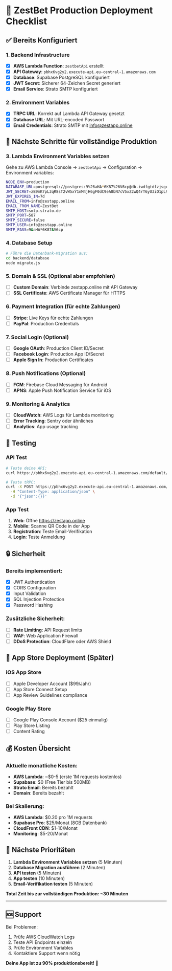 # 🚀 ZestBet Production Deployment Checklist

## ✅ Bereits Konfiguriert

### 1. Backend Infrastructure
- [x] **AWS Lambda Function**: `zestbetApi` erstellt
- [x] **API Gateway**: `pbhx6vg2y2.execute-api.eu-central-1.amazonaws.com`
- [x] **Database**: Supabase PostgreSQL konfiguriert
- [x] **JWT Secret**: Sicherer 64-Zeichen Secret generiert
- [x] **Email Service**: Strato SMTP konfiguriert

### 2. Environment Variables
- [x] **TRPC URL**: Korrekt auf Lambda API Gateway gesetzt
- [x] **Database URL**: Mit URL-encoded Passwort
- [x] **Email Credentials**: Strato SMTP mit info@zestapp.online

## 🔧 Nächste Schritte für vollständige Produktion

### 3. Lambda Environment Variables setzen
Gehe zu AWS Lambda Console → `zestbetApi` → Configuration → Environment variables:

```bash
NODE_ENV=production
DATABASE_URL=postgresql://postgres:9%26aHA*6K87%26V6cp@db.iwdfgtdfzjsgcnttkaob.supabase.co:5432/postgres
JWT_SECRET=zB9mK7pL3qR8sT2vW5xY1nM4jH6gF0dC9eA8bN7cV5xZ2wQ4rT6yU3iO1pL9mK8s
JWT_EXPIRES_IN=7d
EMAIL_FROM=info@zestapp.online
EMAIL_FROM_NAME=ZestBet
SMTP_HOST=smtp.strato.de
SMTP_PORT=587
SMTP_SECURE=false
SMTP_USER=info@zestapp.online
SMTP_PASS=9&aHA*6K87&V6cp
```

### 4. Database Setup
```bash
# Führe die Datenbank-Migration aus:
cd backend/database
node migrate.js
```

### 5. Domain & SSL (Optional aber empfohlen)
- [ ] **Custom Domain**: Verbinde zestapp.online mit API Gateway
- [ ] **SSL Certificate**: AWS Certificate Manager für HTTPS

### 6. Payment Integration (für echte Zahlungen)
- [ ] **Stripe**: Live Keys für echte Zahlungen
- [ ] **PayPal**: Production Credentials

### 7. Social Login (Optional)
- [ ] **Google OAuth**: Production Client ID/Secret
- [ ] **Facebook Login**: Production App ID/Secret
- [ ] **Apple Sign In**: Production Certificates

### 8. Push Notifications (Optional)
- [ ] **FCM**: Firebase Cloud Messaging für Android
- [ ] **APNS**: Apple Push Notification Service für iOS

### 9. Monitoring & Analytics
- [ ] **CloudWatch**: AWS Logs für Lambda monitoring
- [ ] **Error Tracking**: Sentry oder ähnliches
- [ ] **Analytics**: App usage tracking

## 🧪 Testing

### API Test
```bash
# Teste deine API:
curl https://pbhx6vg2y2.execute-api.eu-central-1.amazonaws.com/default/status

# Teste tRPC:
curl -X POST https://pbhx6vg2y2.execute-api.eu-central-1.amazonaws.com/default/trpc/example.hi \
  -H "Content-Type: application/json" \
  -d '{"json":{}}'
```

### App Test
1. **Web**: Öffne https://zestapp.online
2. **Mobile**: Scanne QR Code in der App
3. **Registration**: Teste Email-Verifikation
4. **Login**: Teste Anmeldung

## 🔒 Sicherheit

### Bereits implementiert:
- [x] JWT Authentication
- [x] CORS Configuration
- [x] Input Validation
- [x] SQL Injection Protection
- [x] Password Hashing

### Zusätzliche Sicherheit:
- [ ] **Rate Limiting**: API Request limits
- [ ] **WAF**: Web Application Firewall
- [ ] **DDoS Protection**: CloudFlare oder AWS Shield

## 📱 App Store Deployment (Später)

### iOS App Store
- [ ] Apple Developer Account ($99/Jahr)
- [ ] App Store Connect Setup
- [ ] App Review Guidelines compliance

### Google Play Store
- [ ] Google Play Console Account ($25 einmalig)
- [ ] Play Store Listing
- [ ] Content Rating

## 💰 Kosten Übersicht

### Aktuelle monatliche Kosten:
- **AWS Lambda**: ~$0-5 (erste 1M requests kostenlos)
- **Supabase**: $0 (Free Tier bis 500MB)
- **Strato Email**: Bereits bezahlt
- **Domain**: Bereits bezahlt

### Bei Skalierung:
- **AWS Lambda**: $0.20 pro 1M requests
- **Supabase Pro**: $25/Monat (8GB Datenbank)
- **CloudFront CDN**: $1-10/Monat
- **Monitoring**: $5-20/Monat

## 🎯 Nächste Prioritäten

1. **Lambda Environment Variables setzen** (5 Minuten)
2. **Database Migration ausführen** (2 Minuten)
3. **API testen** (5 Minuten)
4. **App testen** (10 Minuten)
5. **Email-Verifikation testen** (5 Minuten)

**Total Zeit bis zur vollständigen Produktion: ~30 Minuten**

---

## 🆘 Support

Bei Problemen:
1. Prüfe AWS CloudWatch Logs
2. Teste API Endpoints einzeln
3. Prüfe Environment Variables
4. Kontaktiere Support wenn nötig

**Deine App ist zu 90% produktionsbereit! 🎉**